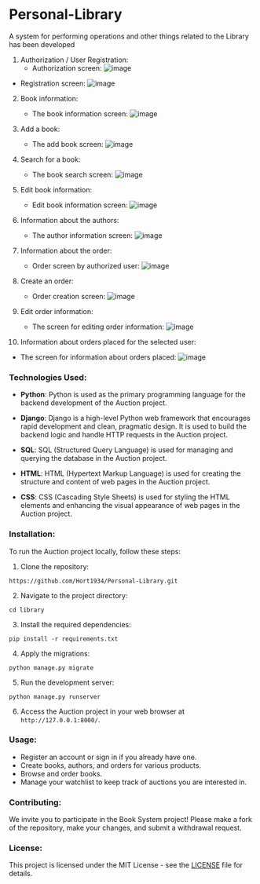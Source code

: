 # Personal-Library
A system for performing operations and other things related to the Library has been developed

1. Authorization / User Registration:
   - Authorization screen:
![image](https://github.com/Hort1934/Personal-Library/assets/61141309/4822f2ea-a617-4799-b502-2c61ae33baf9)

- Registration screen:
![image](https://github.com/Hort1934/Personal-Library/assets/61141309/28c2397b-5609-44dc-8d2e-1e6eb20eb295)

2. Book information:
   - The book information screen:
![image](https://github.com/Hort1934/Personal-Library/assets/61141309/dc943e86-d7a4-4b9d-8731-d2836754dfea)

3. Add a book:
   - The add book screen:
![image](https://github.com/Hort1934/Personal-Library/assets/61141309/4f0df99d-0aae-4ddb-aaf6-eb409a9c448d)

4. Search for a book:
   - The book search screen:
![image](https://github.com/Hort1934/Personal-Library/assets/61141309/f3ee2be7-a6f3-40c5-8c7e-dc1b4608c591)

5. Edit book information:
   - Edit book information screen:
![image](https://github.com/Hort1934/Personal-Library/assets/61141309/7c07a5f5-437d-42c3-9b4b-c7dc2055ac4b)

6. Information about the authors:
   - The author information screen:
![image](https://github.com/Hort1934/Personal-Library/assets/61141309/e5ce296e-e0ed-4a1a-910d-6f3635fdaef6)

7. Information about the order:
   - Order screen by authorized user:
![image](https://github.com/Hort1934/Personal-Library/assets/61141309/edb57026-b00f-40dd-aa1b-3532665206e9)

8. Create an order:
   - Order creation screen:
![image](https://github.com/Hort1934/Personal-Library/assets/61141309/b6fef98e-3d09-4d63-86f7-171432f91f63)

9. Edit order information:
   - The screen for editing order information:
![image](https://github.com/Hort1934/Personal-Library/assets/61141309/0096a6bb-ffea-4c00-9b21-dbcd3605b2b7)

10. Information about orders placed for the selected user:
   - The screen for information about orders placed:
![image](https://github.com/Hort1934/Personal-Library/assets/61141309/f86d58cd-1dc8-437c-9dd8-bb3cfcf29836)

### Technologies Used:

- **Python**: Python is used as the primary programming language for the backend development of the Auction project.
  
- **Django**: Django is a high-level Python web framework that encourages rapid development and clean, pragmatic design. It is used to build the backend logic and handle HTTP requests in the Auction project.

- **SQL**: SQL (Structured Query Language) is used for managing and querying the database in the Auction project.

- **HTML**: HTML (Hypertext Markup Language) is used for creating the structure and content of web pages in the Auction project.

- **CSS**: CSS (Cascading Style Sheets) is used for styling the HTML elements and enhancing the visual appearance of web pages in the Auction project.

### Installation:

To run the Auction project locally, follow these steps:

1. Clone the repository:

```
https://github.com/Hort1934/Personal-Library.git
```

2. Navigate to the project directory:

```
cd library
```

3. Install the required dependencies:

```
pip install -r requirements.txt
```

4. Apply the migrations:

```
python manage.py migrate
```

5. Run the development server:

```
python manage.py runserver
```

6. Access the Auction project in your web browser at `http://127.0.0.1:8000/`.

### Usage:

- Register an account or sign in if you already have one.
- Create books, authors, and orders for various products.
- Browse and order books.
- Manage your watchlist to keep track of auctions you are interested in.

### Contributing:

We invite you to participate in the Book System project! Please make a fork of the repository, make your changes, and submit a withdrawal request.

### License:

This project is licensed under the MIT License - see the [LICENSE](LICENSE) file for details.
